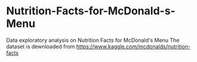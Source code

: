 # Nutrition-Facts-for-McDonald-s-Menu
Data exploratory analysis on Nutrition Facts for McDonald's Menu
The dataset is dewnloaded from https://www.kaggle.com/mcdonalds/nutrition-facts
